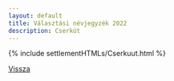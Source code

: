 ```yaml
---
layout: default
title: Választási névjegyzék 2022
description: Cserkút
---
```


{% include settlementHTMLs/Cserkuut.html %}

[Vissza](./)